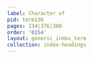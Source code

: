 ```yaml
---
label: Character of
pid: term136
pages: 134|376|380
order: '0154'
layout: generic_index_term
collection: index-headings
---
```

